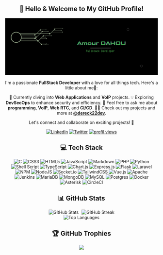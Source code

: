 <div align="center">
  
## 👋 Hello & Welcome to My GitHub Profile!

![Bannière](https://github.com/dereck22dev/dereck22devbanner/raw/main/banner2.png)

I'm a passionate **FullStack Developer** with a love for all things tech. Here's a little about me🚀:

🔭 Currently diving into **Web Applications** and **VoIP** projects.
💡 Exploring **DevSecOps** to enhance security and efficiency.
💬 Feel free to ask me about **programming**, **VoIP**, **Web RTC**, and **CI/CD**.
👨‍💻 Check out my projects and more at **[@dereck22dev](https://github.com/dereck22dev)**.

Let's connect and collaborate on exciting projects! 🎯
  
[![LinkedIn](https://img.shields.io/badge/LinkedIn-%230077B5.svg?logo=linkedin&logoColor=white)](https://linkedin.com/in/amour-dahou) [![Twitter](https://img.shields.io/badge/Twitter-%231DA1F2.svg?logo=Twitter&logoColor=white)](https://twitter.com/amour_dahou) 
[![profil views](https://visitcount.itsvg.in/api?id=dereck22dev&icon=6&color=8)](https://github.com/dereck22dev)

</div>

<div align="center">
  
## 💻 Tech Stack
![C](https://img.shields.io/badge/c-%2300599C.svg?style=for-the-badge&logo=c&logoColor=white) ![CSS3](https://img.shields.io/badge/css3-%231572B6.svg?style=for-the-badge&logo=css3&logoColor=white) ![HTML5](https://img.shields.io/badge/html5-%23E34F26.svg?style=for-the-badge&logo=html5&logoColor=white) ![JavaScript](https://img.shields.io/badge/javascript-%23323330.svg?style=for-the-badge&logo=javascript&logoColor=%23F7DF1E) ![Markdown](https://img.shields.io/badge/markdown-%23000000.svg?style=for-the-badge&logo=markdown&logoColor=white) ![PHP](https://img.shields.io/badge/php-%23777BB4.svg?style=for-the-badge&logo=php&logoColor=white) ![Python](https://img.shields.io/badge/python-3670A0?style=for-the-badge&logo=python&logoColor=ffdd54) ![Shell Script](https://img.shields.io/badge/shell_script-%23121011.svg?style=for-the-badge&logo=gnu-bash&logoColor=white) ![TypeScript](https://img.shields.io/badge/typescript-%23007ACC.svg?style=for-the-badge&logo=typescript&logoColor=white) ![Chart.js](https://img.shields.io/badge/chart.js-F5788D.svg?style=for-the-badge&logo=chart.js&logoColor=white) ![Express.js](https://img.shields.io/badge/express.js-%23404d59.svg?style=for-the-badge&logo=express&logoColor=%2361DAFB) ![Flask](https://img.shields.io/badge/flask-%23000.svg?style=for-the-badge&logo=flask&logoColor=white) ![Laravel](https://img.shields.io/badge/laravel-%23FF2D20.svg?style=for-the-badge&logo=laravel&logoColor=white) ![NPM](https://img.shields.io/badge/NPM-%23000000.svg?style=for-the-badge&logo=npm&logoColor=white) ![NodeJS](https://img.shields.io/badge/node.js-6DA55F?style=for-the-badge&logo=node.js&logoColor=white) ![Socket.io](https://img.shields.io/badge/Socket.io-black?style=for-the-badge&logo=socket.io&badgeColor=010101) ![TailwindCSS](https://img.shields.io/badge/tailwindcss-%2338B2AC.svg?style=for-the-badge&logo=tailwind-css&logoColor=white) ![Vue.js](https://img.shields.io/badge/vuejs-%2335495e.svg?style=for-the-badge&logo=vuedotjs&logoColor=%234FC08D) ![Apache](https://img.shields.io/badge/apache-%23D42029.svg?style=for-the-badge&logo=apache&logoColor=white) ![Jenkins](https://img.shields.io/badge/jenkins-%232C5263.svg?style=for-the-badge&logo=jenkins&logoColor=white) ![MariaDB](https://img.shields.io/badge/MariaDB-003545?style=for-the-badge&logo=mariadb&logoColor=white) ![MongoDB](https://img.shields.io/badge/MongoDB-%234ea94b.svg?style=for-the-badge&logo=mongodb&logoColor=white) ![MySQL](https://img.shields.io/badge/mysql-%2300f.svg?style=for-the-badge&logo=mysql&logoColor=white) ![Postgres](https://img.shields.io/badge/postgres-%23316192.svg?style=for-the-badge&logo=postgresql&logoColor=white) ![Docker](https://img.shields.io/badge/docker-%230db7ed.svg?style=for-the-badge&logo=docker&logoColor=white) ![Asterisk](https://img.shields.io/badge/asterisk-%23FF9900.svg?style=for-the-badge&logo=asterisk&logoColor=white) ![CircleCI](https://img.shields.io/badge/circleci-%23161616.svg?style=for-the-badge&logo=circleci&logoColor=white)

</div>

<div align="center">
  
## 📊 GitHub Stats

<div style="display: flex; justify-content: center; gap: 10px;">
  <img src="https://github-readme-stats.vercel.app/api?username=dereck22dev&theme=vue-dark&hide_border=false&include_all_commits=false&count_private=false" alt="GitHub Stats" />
  <img src="https://github-readme-streak-stats.herokuapp.com/?user=dereck22dev&theme=vue-dark&hide_border=false" alt="GitHub Streak" />
</div>
  <img src="https://github-readme-stats.vercel.app/api/top-langs/?username=dereck22dev&theme=vue-dark&hide_border=false&include_all_commits=false&count_private=false&layout=compact" alt="Top Languages" />
</div>

<div align="center">
  
## 🏆 GitHub Trophies

![](https://github-trophies.vercel.app/?username=dereck22dev&theme=onestar&no-frame=false&no-bg=false&margin-w=5)

</div>
